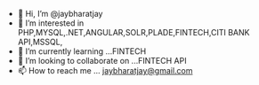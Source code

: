 - 👋 Hi, I’m @jaybharatjay
- 👀 I’m interested in PHP,MYSQL,.NET,ANGULAR,SOLR,PLADE,FINTECH,CITI BANK API,MSSQL,
- 🌱 I’m currently learning ...FINTECH
- 💞️ I’m looking to collaborate on ...FINTECH API
- 📫 How to reach me ... jaybharatjay@gmail.com

<!---
jaybharatjay/jaybharatjay is a ✨ special ✨ repository because its `README.md` (this file) appears on your GitHub profile.
You can click the Preview link to take a look at your changes.
--->
